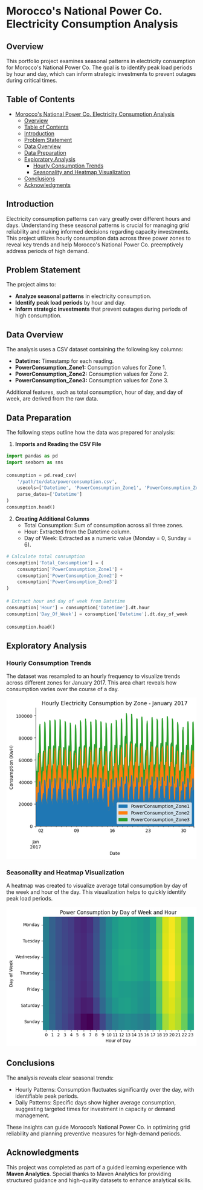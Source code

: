 # Morocco's National Power Co. Electricity Consumption Analysis

## Overview

This portfolio project examines seasonal patterns in electricity consumption for Morocco's National Power Co. The goal is to identify peak load periods by hour and day, which can inform strategic investments to prevent outages during critical times.

## Table of Contents

- [Morocco's National Power Co. Electricity Consumption Analysis](#moroccos-national-power-co-electricity-consumption-analysis)
  - [Overview](#overview)
  - [Table of Contents](#table-of-contents)
  - [Introduction](#introduction)
  - [Problem Statement](#problem-statement)
  - [Data Overview](#data-overview)
  - [Data Preparation](#data-preparation)
  - [Exploratory Analysis](#exploratory-analysis)
    - [Hourly Consumption Trends](#hourly-consumption-trends)
    - [Seasonality and Heatmap Visualization](#seasonality-and-heatmap-visualization)
  - [Conclusions](#conclusions)
  - [Acknowledgments](#acknowledgments)

## Introduction

Electricity consumption patterns can vary greatly over different hours and days. Understanding these seasonal patterns is crucial for managing grid reliability and making informed decisions regarding capacity investments. This project utilizes hourly consumption data across three power zones to reveal key trends and help Morocco's National Power Co. preemptively address periods of high demand.

## Problem Statement

The project aims to:

- **Analyze seasonal patterns** in electricity consumption.
- **Identify peak load periods** by hour and day.
- **Inform strategic investments** that prevent outages during periods of high consumption.

## Data Overview

The analysis uses a CSV dataset containing the following key columns:

- **Datetime:** Timestamp for each reading.
- **PowerConsumption_Zone1:** Consumption values for Zone 1.
- **PowerConsumption_Zone2:** Consumption values for Zone 2.
- **PowerConsumption_Zone3:** Consumption values for Zone 3.

Additional features, such as total consumption, hour of day, and day of week, are derived from the raw data.

## Data Preparation

The following steps outline how the data was prepared for analysis:

1. **Imports and Reading the CSV File**

```python
import pandas as pd
import seaborn as sns

consumption = pd.read_csv(
    '/path/to/data/powerconsumption.csv',
    usecols=['Datetime', 'PowerConsumption_Zone1', 'PowerConsumption_Zone2', 'PowerConsumption_Zone3'],
    parse_dates=['Datetime']
)
consumption.head()
```

2. **Creating Additional Columns**
    - Total Consumption: Sum of consumption across all three zones.
    - Hour: Extracted from the Datetime column.
    - Day of Week: Extracted as a numeric value (Monday = 0, Sunday = 6).

```python
# Calculate total consumption
consumption['Total_Consumption'] = (
    consumption['PowerConsumption_Zone1'] +
    consumption['PowerConsumption_Zone2'] +
    consumption['PowerConsumption_Zone3']
)

# Extract hour and day of week from Datetime
consumption['Hour'] = consumption['Datetime'].dt.hour
consumption['Day_Of_Week'] = consumption['Datetime'].dt.day_of_week

consumption.head()
```

## Exploratory Analysis

### Hourly Consumption Trends

The dataset was resampled to an hourly frequency to visualize trends across different zones for January 2017. This area chart reveals how consumption varies over the course of a day.

![Hourly Electricity Consumption by Zone - January 2017](assets/stacked_area.png)

### Seasonality and Heatmap Visualization

A heatmap was created to visualize average total consumption by day of the week and hour of the day. This visualization helps to quickly identify peak load periods.

![Average power consumption by Day of Week and Hour](assets/heatmap.png)

## Conclusions

The analysis reveals clear seasonal trends:

- Hourly Patterns: Consumption fluctuates significantly over the day, with identifiable peak periods.
- Daily Patterns: Specific days show higher average consumption, suggesting targeted times for investment in capacity or demand management.

These insights can guide Morocco’s National Power Co. in optimizing grid reliability and planning preventive measures for high-demand periods.

## Acknowledgments

This project was completed as part of a guided learning experience with **Maven Analytics**. Special thanks to Maven Analytics for providing structured guidance and high-quality datasets to enhance analytical skills. 